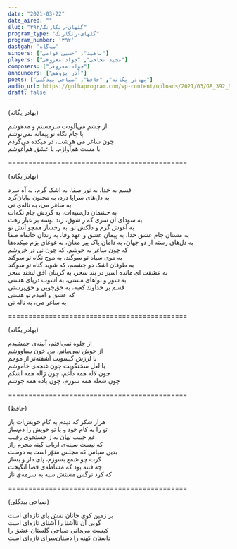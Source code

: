 ```yaml
---
date: "2021-03-22"
date_aired: ""
slug: "گلهای-رنگارنگ/۳۹۲"
program_type: "گلهای-رنگارنگ"
program_number: '۳۹۲'
dastgah: 'سه‌گاه'
singers: ["ناهید", "حسین قوامی"]
players: ["مجید نجاحی", "جواد معروفی"]
composers: ["جواد معروفی"]
announcers: ["آذر پژوهش"]
poets: ["بهادر یگانه", "حافظ", "صباحی بیدگلی"]
audio_url: https://golhaprogram.com/wp-content/uploads/2021/03/GR_392_Nahid_Ghavami.mp3
draft: false
---
```


(بهادر یگانه)  

از چشم می‌آلودت سرمستم و مدهوشم  
با جام نگاه تو پیمانه نمی‌نوشم  
چون ساغر می هرشب، در میکده می‌گردم  
با مست هم‌آوازم، با عشق هم‌آغوشم  

============================================  

(بهادر یگانه)  

قسم به خدا، به نور صفا، به اشک گرم، به آه سرد  
به دل‌های سراپا درد، به مجنون بیابان‌گرد  
به ساغر می، به ناله‌ی نی  
به چشمان دل‌سیه‌ات، به گردش جام نگه‌ات  
به سودای آن سری که ز شوق، زند بوسه بر غبار رهت  
به آغوش گرم و دلکش تو، به رخسار همچو آتش تو  
به مستان جام عشق خدا، به پیمان عشق و عهد وفا، به رندان خانقاه صفا  
به دل‌های رسته از دو جهان، به دامان پاک پیر مغان، به غوغای بزم میکده‌ها  
که چون ساغر به جوشم، که چون نی در خروشم  
به موی سیاه تو سوگند، به موج نگاه تو سوگند  
به طوفان اشک دو چشمم، که شوید گناه تو سوگند  
به عشقت ای مانده اسیر در بند سحر، به گریبان افق لبخند سحر  
به شور و نواهای مستی، به آشوب دریای هستی  
قسم بر خداوند کعبه، به حق‌جویی و حق‌پرستی  
که عشق و امیدم تو هستی  
به ساغر می، به ناله نی  

============================================  

(بهادر یگانه)  

از جلوه نمی‌افتم، آیینه‌ی جمشیدم  
از جوش نمی‌مانم، من خون سیاووشم  
با لرزش گیسویت آشفته‌تر از موجم  
با لعل سخنگویت چون غنچه‌ی خاموشم  
چون لاله همه داغم، چون ژاله همه اشکم  
چون شعله همه سوزم، چون باده همه جوشم  

============================================  

(حافظ)  

هزار شکر که دیدم به کام خویش‌ات باز  
تو را به كام خود و با تو خویش را دم‌ساز  
غم حبیب نهان به ز جستجوی رقیب  
که نیست سینه‌ی ارباب کینه محرم راز  
بدین سپاس که مجلس منوّر است به دوست  
گرت چو شمع بسوزم، پای دار و بساز  
چه فتنه بود که مشاطه‌ی قضا انگیخت  
که کرد نرگس مستش سیه به سرمه‌ی ناز  

============================================  

(صباحی بیدگلی)  

بر زمین کوی جانان نقش پای تازه‌ای است  
گویی آن ناآشنا را آشنای تازه‌ای است  
کیست می‌دانی صباحی گلستان عشق را  
داستان کهنه را دستان‌سرای تازه‌ای است  
